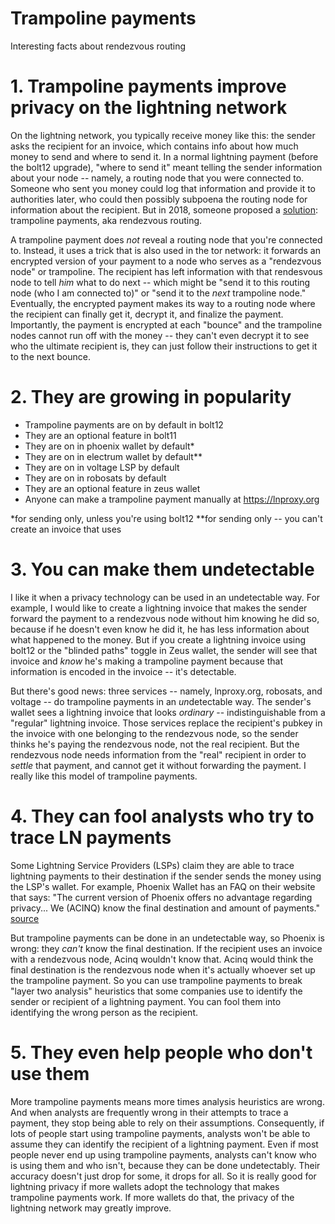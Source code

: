 # Trampoline payments
Interesting facts about rendezvous routing

# 1. Trampoline payments improve privacy on the lightning network

On the lightning network, you typically receive money like this: the sender asks the recipient for an invoice, which contains info about how much money to send and where to send it. In a normal lightning payment (before the bolt12 upgrade), "where to send it" meant telling the sender information about your node -- namely, a routing node that you were connected to. Someone who sent you money could log that information and provide it to authorities later, who could then possibly subpoena the routing node for information about the recipient. But in 2018, someone proposed a [solution](https://github.com/lightning/bolts/wiki/Rendez-vous-mechanism-on-top-of-Sphinx): trampoline payments, aka rendezvous routing.

A trampoline payment does *not* reveal a routing node that you're connected to. Instead, it uses a trick that is also used in the tor network: it forwards an encrypted version of your payment to a node who serves as a "rendezvous node" or trampoline. The recipient has left information with that rendesvous node to tell *him* what to do next -- which might be "send it to this routing node (who I am connected to)" or "send it to the *next* trampoline node." Eventually, the encrypted payment makes its way to a routing node where the recipient can finally get it, decrypt it, and finalize the payment. Importantly, the payment is encrypted at each "bounce" and the trampoline nodes cannot run off with the money -- they can't even decrypt it to see who the ultimate recipient is, they can just follow their instructions to get it to the next bounce.

# 2. They are growing in popularity

- Trampoline payments are on by default in bolt12
- They are an optional feature in bolt11
- They are on in phoenix wallet by default*
- They are on in electrum wallet by default**
- They are on in voltage LSP by default
- They are on in robosats by default
- They are an optional feature in zeus wallet
- Anyone can make a trampoline payment manually at https://lnproxy.org

*for sending only, unless you're using bolt12
**for sending only -- you can't create an invoice that uses

# 3. You can make them undetectable

I like it when a privacy technology can be used in an undetectable way. For example, I would like to create a lightning invoice that makes the sender forward the payment to a rendezvous node without him knowing he did so, because if he doesn't even know he did it, he has less information about what happened to the money. But if you create a lightning invoice using bolt12 or the "blinded paths" toggle in Zeus wallet, the sender will see that invoice and *know* he's making a trampoline payment because that information is encoded in the invoice -- it's detectable.

But there's good news: three services -- namely, lnproxy.org, robosats, and voltage -- do trampoline payments in an *un*detectable way. The sender's wallet sees a lightning invoice that looks *ordinary* -- indistinguishable from a "regular" lightning invoice. Those services replace the recipient's pubkey in the invoice with one belonging to the rendezvous node, so the sender thinks he's paying the rendezvous node, not the real recipient. But the rendezvous node needs information from the "real" recipient in order to *settle* that payment, and cannot get it without forwarding the payment. I really like this model of trampoline payments.

# 4. They can fool analysts who try to trace LN payments

Some Lightning Service Providers (LSPs) claim they are able to trace lightning payments to their destination if the sender sends the money using the LSP's wallet. For example, Phoenix Wallet has an FAQ on their website that says: "The current version of Phoenix offers no advantage regarding privacy... We (ACINQ) know the final destination and amount of payments." [source](https://phoenix.acinq.co/faq)

But trampoline payments can be done in an undetectable way, so Phoenix is wrong: they *can't* know the final destination. If the recipient uses an invoice with a rendezvous node, Acinq wouldn't know that. Acinq would think the final destination is the rendezvous node when it's actually whoever set up the trampoline payment. So you can use trampoline payments to break "layer two analysis" heuristics that some companies use to identify the sender or recipient of a lightning payment. You can fool them into identifying the wrong person as the recipient.

# 5. They even help people who don't use them

More trampoline payments means more times analysis heuristics are wrong. And when analysts are frequently wrong in their attempts to trace a payment, they stop being able to rely on their assumptions. Consequently, if lots of people start using trampoline payments, analysts won't be able to assume they can identify the recipient of a lightning payment. Even if most people never end up using trampoline payments, analysts can't know who is using them and who isn't, because they can be done undetectably. Their accuracy doesn't just drop for some, it drops for all. So it is really good for lightning privacy if more wallets adopt the technology that makes trampoline payments work. If more wallets do that, the privacy of the lightning network may greatly improve.

